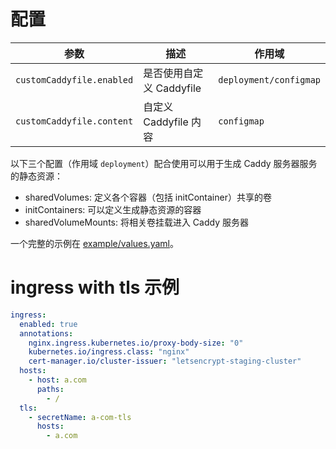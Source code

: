 # 配置
| 参数                      | 描述                     | 作用域                 |
|---------------------------|--------------------------|------------------------|
| `customCaddyfile.enabled` | 是否使用自定义 Caddyfile | `deployment/configmap` |
| `customCaddyfile.content` | 自定义 Caddyfile 内容    | `configmap`            |

以下三个配置（作用域 `deployment`）配合使用可以用于生成 Caddy 服务器服务的静态资源：
- sharedVolumes: 定义各个容器（包括 initContainer）共享的卷
- initContainers: 可以定义生成静态资源的容器
- sharedVolumeMounts: 将相关卷挂载进入 Caddy 服务器

一个完整的示例在 [example/values.yaml](./example/values.yaml)。

# ingress with tls 示例

```yaml
ingress:
  enabled: true
  annotations:
    nginx.ingress.kubernetes.io/proxy-body-size: "0"
    kubernetes.io/ingress.class: "nginx"
    cert-manager.io/cluster-issuer: "letsencrypt-staging-cluster"
  hosts:
    - host: a.com
      paths:
        - /
  tls:
    - secretName: a-com-tls
      hosts:
        - a.com
```
